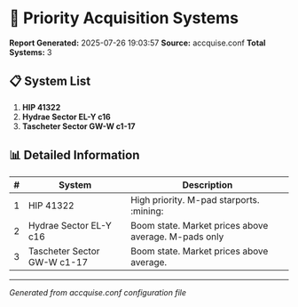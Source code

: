 # 🎯 Priority Acquisition Systems

**Report Generated:** 2025-07-26 19:03:57
**Source:** accquise.conf
**Total Systems:** 3

## 📋 System List

1. **HIP 41322**
2. **Hydrae Sector EL-Y c16**
3. **Tascheter Sector GW-W c1-17**

## 📊 Detailed Information

| # | System | Description |
|---|--------|-------------|
| 1 | HIP 41322 | High priority. M-pad starports. :mining: |
| 2 | Hydrae Sector EL-Y c16 | Boom state. Market prices above average. M-pads only |
| 3 | Tascheter Sector GW-W c1-17 | Boom state. Market prices above average. |

---

*Generated from accquise.conf configuration file*